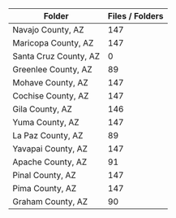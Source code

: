 | Folder                |   Files / Folders |
|-----------------------|-------------------|
| Navajo County, AZ     |               147 |
| Maricopa County, AZ   |               147 |
| Santa Cruz County, AZ |                 0 |
| Greenlee County, AZ   |                89 |
| Mohave County, AZ     |               147 |
| Cochise County, AZ    |               147 |
| Gila County, AZ       |               146 |
| Yuma County, AZ       |               147 |
| La Paz County, AZ     |                89 |
| Yavapai County, AZ    |               147 |
| Apache County, AZ     |                91 |
| Pinal County, AZ      |               147 |
| Pima County, AZ       |               147 |
| Graham County, AZ     |                90 |
